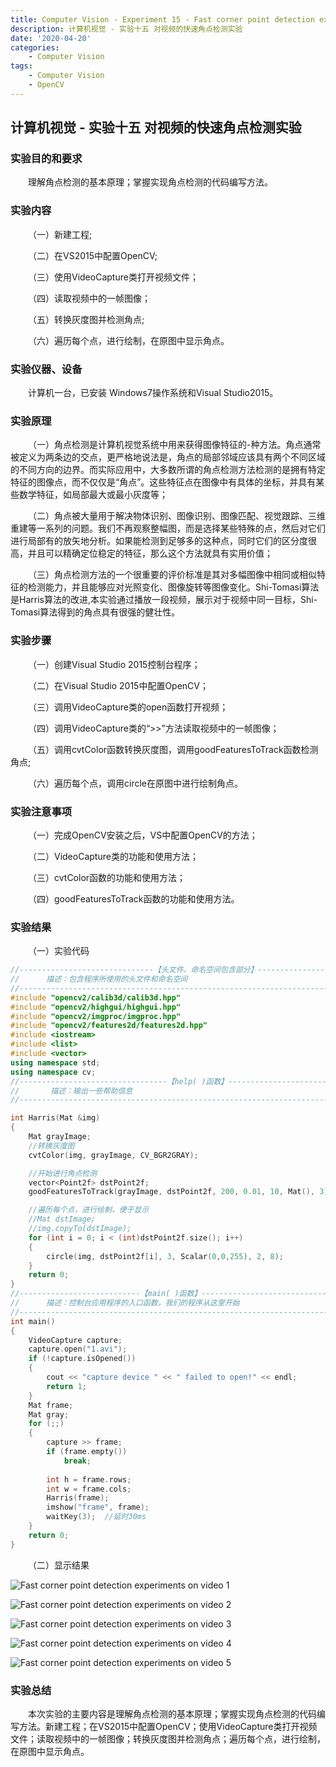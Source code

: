 ```yaml
---
title: Computer Vision - Experiment 15 - Fast corner point detection experiments on video
description: 计算机视觉 - 实验十五 对视频的快速角点检测实验
date: '2020-04-20'
categories:
    - Computer Vision
tags:
    - Computer Vision
    - OpenCV
---
```


## 计算机视觉 - 实验十五 对视频的快速角点检测实验

### 实验目的和要求

&emsp;&emsp;理解角点检测的基本原理；掌握实现角点检测的代码编写方法。

### 实验内容

&emsp;&emsp;（一）新建工程;

&emsp;&emsp;（二）在VS2015中配置OpenCV;

&emsp;&emsp;（三）使用VideoCapture类打开视频文件；

&emsp;&emsp;（四）读取视频中的一帧图像；

&emsp;&emsp;（五）转换灰度图并检测角点;

&emsp;&emsp;（六）遍历每个点，进行绘制，在原图中显示角点。

### 实验仪器、设备

&emsp;&emsp;计算机一台，已安装 Windows7操作系统和Visual Studio2015。

### 实验原理

&emsp;&emsp;（一）角点检测是计算机视觉系统中用来获得图像特征的-种方法。角点通常被定义为两条边的交点，更严格地说法是，角点的局部邻域应该具有两个不同区域的不同方向的边界。而实际应用中，大多数所谓的角点检测方法检测的是拥有特定特征的图像点，而不仅仅是“角点”。这些特征点在图像中有具体的坐标，并具有某些数学特征，如局部最大或最小灰度等；

&emsp;&emsp;（二）角点被大量用于解决物体识别、图像识别、图像匹配、视觉跟踪、三维重建等一系列的问题。我们不再观察整幅图，而是选择某些特殊的点，然后对它们进行局部有的放矢地分析。如果能检测到足够多的这种点，同时它们的区分度很高，并且可以精确定位稳定的特征，那么这个方法就具有实用价值；

&emsp;&emsp;（三）角点检测方法的一个很重要的评价标准是其对多幅图像中相同或相似特征的检测能力，并且能够应对光照变化、图像旋转等图像变化。Shi-Tomasi算法是Harris算法的改进,本实验通过播放一段视频，展示对于视频中同一目标，Shi-Tomasi算法得到的角点具有很强的健壮性。

### 实验步骤

&emsp;&emsp;（一）创建Visual Studio 2015控制台程序；

&emsp;&emsp;（二）在Visual Studio 2015中配置OpenCV；

&emsp;&emsp;（三）调用VideoCapture类的open函数打开视频；

&emsp;&emsp;（四）调用VideoCapture类的“>>”方法读取视频中的一帧图像；

&emsp;&emsp;（五）调用cvtColor函数转换灰度图，调用goodFeaturesToTrack函数检测角点;

&emsp;&emsp;（六）遍历每个点，调用circle在原图中进行绘制角点。

### 实验注意事项

&emsp;&emsp;（一）完成OpenCV安装之后，VS中配置OpenCV的方法；

&emsp;&emsp;（二）VideoCapture类的功能和使用方法；

&emsp;&emsp;（三）cvtColor函数的功能和使用方法；

&emsp;&emsp;（四）goodFeaturesToTrack函数的功能和使用方法。

### 实验结果

&emsp;&emsp;（一）实验代码

```cpp
//------------------------------【头文件、命名空间包含部分】----------------------------
//		描述：包含程序所使用的头文件和命名空间
//-------------------------------------------------------------------------------------
#include "opencv2/calib3d/calib3d.hpp"
#include "opencv2/highgui/highgui.hpp"
#include "opencv2/imgproc/imgproc.hpp"
#include "opencv2/features2d/features2d.hpp"
#include <iostream>
#include <list>
#include <vector>
using namespace std;
using namespace cv;
//---------------------------------【help( )函数】--------------------------------------
//		 描述：输出一些帮助信息
//-----------------------------------------------------------------------------------

int Harris(Mat &img)
{
	Mat grayImage;
	//转换灰度图
	cvtColor(img, grayImage, CV_BGR2GRAY);

	//开始进行角点检测  
	vector<Point2f> dstPoint2f;
	goodFeaturesToTrack(grayImage, dstPoint2f, 200, 0.01, 10, Mat(), 3);

	//遍历每个点，进行绘制，便于显示  
	//Mat dstImage;
	//img.copyTo(dstImage);
	for (int i = 0; i < (int)dstPoint2f.size(); i++)
	{
		circle(img, dstPoint2f[i], 3, Scalar(0,0,255), 2, 8);
	}
	return 0;
}
//---------------------------【main( )函数】--------------------------------------------
//		描述：控制台应用程序的入口函数，我们的程序从这里开始
//-------------------------------------------------------------------------------------
int main()
{
	VideoCapture capture;
	capture.open("1.avi");
	if (!capture.isOpened())
	{
		cout << "capture device " << " failed to open!" << endl;
		return 1;
	}
	Mat frame;
	Mat gray;
	for (;;)
	{
		capture >> frame;
		if (frame.empty())
			break;
		
		int h = frame.rows;
		int w = frame.cols;
		Harris(frame);
		imshow("frame", frame);
		waitKey(3);  //延时30ms
	}
	return 0;
} 
```

&emsp;&emsp;（二）显示结果

![Fast corner point detection experiments on video 1](https://raw.githubusercontent.com/JavenJin/blog-image/master/content/post/Campus%20Projects/Computer%20Vision/Experiment%2015%20Fast%20corner%20point%20detection%20experiments%20on%20video/fast-corner-point-detection-experiments-on-video1.png)

![Fast corner point detection experiments on video 2](https://raw.githubusercontent.com/JavenJin/blog-image/master/content/post/Campus%20Projects/Computer%20Vision/Experiment%2015%20Fast%20corner%20point%20detection%20experiments%20on%20video/fast-corner-point-detection-experiments-on-video2.png)

![Fast corner point detection experiments on video 3](https://raw.githubusercontent.com/JavenJin/blog-image/master/content/post/Campus%20Projects/Computer%20Vision/Experiment%2015%20Fast%20corner%20point%20detection%20experiments%20on%20video/fast-corner-point-detection-experiments-on-video3.png)

![Fast corner point detection experiments on video 4](https://raw.githubusercontent.com/JavenJin/blog-image/master/content/post/Campus%20Projects/Computer%20Vision/Experiment%2015%20Fast%20corner%20point%20detection%20experiments%20on%20video/fast-corner-point-detection-experiments-on-video4.png)

![Fast corner point detection experiments on video 5](https://raw.githubusercontent.com/JavenJin/blog-image/master/content/post/Campus%20Projects/Computer%20Vision/Experiment%2015%20Fast%20corner%20point%20detection%20experiments%20on%20video/fast-corner-point-detection-experiments-on-video5.png)

### 实验总结

&emsp;&emsp;本次实验的主要内容是理解角点检测的基本原理；掌握实现角点检测的代码编写方法。新建工程；在VS2015中配置OpenCV；使用VideoCapture类打开视频文件；读取视频中的一帧图像；转换灰度图并检测角点；遍历每个点，进行绘制，在原图中显示角点。